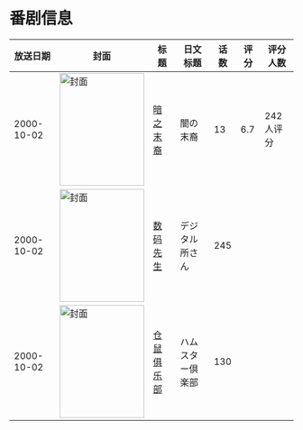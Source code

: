 # 番剧信息

|放送日期|封面|标题|日文标题|话数|评分|评分人数|
|---|---|---|---|---|---|---|
|2000-10-02|<img src="https://lain.bgm.tv/pic/cover/c/73/b8/2908_CQA6O.jpg" alt="封面" style="width:150px;height:200px;object-fit:cover;">|[暗之末裔](https://bangumi.tv/subject/2908)|闇の末裔|13|6.7|242人评分|
|2000-10-02|<img src="https://lain.bgm.tv/pic/cover/c/b2/91/310102_HX58E.jpg" alt="封面" style="width:150px;height:200px;object-fit:cover;">|[数码先生](https://bangumi.tv/subject/310102)|デジタル所さん|245|||
|2000-10-02|<img src="https://lain.bgm.tv/pic/cover/c/c2/6d/317771_Z3t51.jpg" alt="封面" style="width:150px;height:200px;object-fit:cover;">|[仓鼠俱乐部](https://bangumi.tv/subject/317771)|ハムスター倶楽部|130|||
